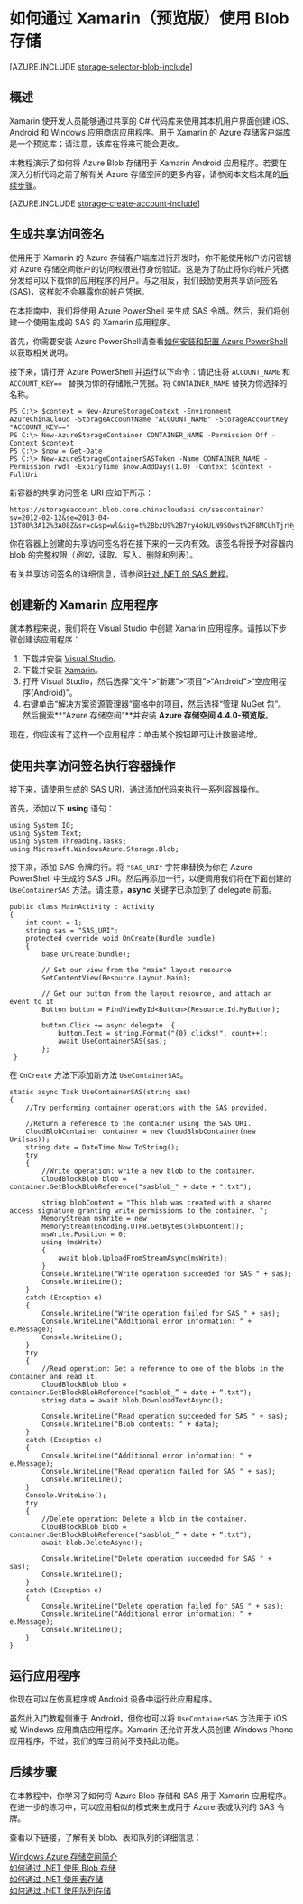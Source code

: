 <properties 
	pageTitle="如何通过 Xamarin（预览版）使用 Blob 存储 | Windows Azure" 
	description="用于 Xamarin 的 Azure 存储客户端库预览版使开发人员能够使用其本机用户界面创建 iOS、Android 和 Windows 应用商店应用程序。本教程演示了如何通过 Xamarin 来创建使用 Azure Blob 存储的 Android 应用程序。" 
	services="storage" 
	documentationCenter="xamarin" 
	authors="tamram" 
	manager="carolz" 
	editor=""/>

<tags 
	ms.service="storage" 
	ms.date="06/15/2015" 
	wacn.date="08/29/2015"/>

# 如何通过 Xamarin（预览版）使用 Blob 存储

[AZURE.INCLUDE [storage-selector-blob-include](../includes/storage-selector-blob-include.md)]

## 概述

Xamarin 使开发人员能够通过共享的 C# 代码库来使用其本机用户界面创建 iOS、Android 和 Windows 应用商店应用程序。用于 Xamarin 的 Azure 存储客户端库是一个预览库；请注意，该库在将来可能会更改。

本教程演示了如何将 Azure Blob 存储用于 Xamarin Android 应用程序。若要在深入分析代码之前了解有关 Azure 存储空间的更多内容，请参阅本文档末尾的[后续步骤](#next-steps)。

[AZURE.INCLUDE [storage-create-account-include](../includes/storage-create-account-include.md)]

## 生成共享访问签名

使用用于 Xamarin 的 Azure 存储客户端库进行开发时，你不能使用帐户访问密钥对 Azure 存储空间帐户的访问权限进行身份验证。这是为了防止将你的帐户凭据分发给可以下载你的应用程序的用户。与之相反，我们鼓励使用共享访问签名 (SAS)，这样就不会暴露你的帐户凭据。

在本指南中，我们将使用 Azure PowerShell 来生成 SAS 令牌。然后，我们将创建一个使用生成的 SAS 的 Xamarin 应用程序。

首先，你需要安装 Azure PowerShell请查看[如何安装和配置 Azure PowerShell](/documentation/articles/powershell-install-configure#Install) 以获取相关说明。

接下来，请打开 Azure PowerShell 并运行以下命令：请记住将 `ACCOUNT_NAME` 和 `ACCOUNT_KEY== ` 替换为你的存储帐户凭据。将 `CONTAINER_NAME` 替换为你选择的名称。

    PS C:\> $context = New-AzureStorageContext -Environment AzureChinaCloud -StorageAccountName "ACCOUNT_NAME" -StorageAccountKey "ACCOUNT_KEY=="
	PS C:\> New-AzureStorageContainer CONTAINER_NAME -Permission Off -Context $context
	PS C:\> $now = Get-Date
	PS C:\> New-AzureStorageContainerSASToken -Name CONTAINER_NAME -Permission rwdl -ExpiryTime $now.AddDays(1.0) -Context $context -FullUri

新容器的共享访问签名 URI 应如下所示：

	https://storageaccount.blob.core.chinacloudapi.cn/sascontainer?sv=2012-02-12&se=2013-04-13T00%3A12%3A08Z&sr=c&sp=wl&sig=t%2BbzU9%2B7ry4okULN9S0wst%2F8MCUhTjrHyV9rDNLSe8g%3Dsss

你在容器上创建的共享访问签名将在接下来的一天内有效。该签名将授予对容器内 blob 的完整权限（*例如*，读取、写入、删除和列表）。

有关共享访问签名的详细信息，请参阅[针对 .NET 的 SAS 教程](/documentation/articles/storage-dotnet-shared-access-signature-part-2)。

## 创建新的 Xamarin 应用程序

就本教程来说，我们将在 Visual Studio 中创建 Xamarin 应用程序。请按以下步骤创建该应用程序：

1. 下载并安装 [Visual Studio](https://www.visualstudio.com/zh-cn)。
2. 下载并安装 [Xamarin](http://xamarin.com/platform)。
3. 打开 Visual Studio，然后选择“文件”>“新建”>“项目”>“Android”>“空应用程序(Android)”。
4. 右键单击“解决方案资源管理器”窗格中的项目，然后选择“管理 NuGet 包”。然后搜索**“Azure 存储空间”**并安装 **Azure 存储空间 4.4.0-预览版**。

现在，你应该有了这样一个应用程序：单击某个按钮即可让计数器递增。

## 使用共享访问签名执行容器操作

接下来，请使用生成的 SAS URI，通过添加代码来执行一系列容器操作。

首先，添加以下 **using** 语句：

	using System.IO;
	using System.Text;
	using System.Threading.Tasks;
	using Microsoft.WindowsAzure.Storage.Blob;


接下来，添加 SAS 令牌的行。将 `"SAS_URI"` 字符串替换为你在 Azure PowerShell 中生成的 SAS URI。然后再添加一行，以便调用我们将在下面创建的 `UseContainerSAS` 方法。请注意，**async** 关键字已添加到了 delegate 前面。


	public class MainActivity : Activity
	{
    	int count = 1;
    	string sas = "SAS_URI";
    	protected override void OnCreate(Bundle bundle)
    	{
        	base.OnCreate(bundle);

        	// Set our view from the "main" layout resource
        	SetContentView(Resource.Layout.Main);

        	// Get our button from the layout resource, and attach an event to it
        	Button button = FindViewById<Button>(Resource.Id.MyButton);

        	button.Click += async delegate	{
             	button.Text = string.Format("{0} clicks!", count++);
             	await UseContainerSAS(sas);
         	};
     }

在 `OnCreate` 方法下添加新方法 `UseContainerSAS`。

	static async Task UseContainerSAS(string sas)
	{
    	//Try performing container operations with the SAS provided.

    	//Return a reference to the container using the SAS URI.
    	CloudBlobContainer container = new CloudBlobContainer(new Uri(sas));
    	string date = DateTime.Now.ToString();
    	try
    	{
        	//Write operation: write a new blob to the container.
        	CloudBlockBlob blob = container.GetBlockBlobReference("sasblob_" + date + ".txt");

        	string blobContent = "This blob was created with a shared access signature granting write permissions to the container. ";
        	MemoryStream msWrite = new
        	MemoryStream(Encoding.UTF8.GetBytes(blobContent));
        	msWrite.Position = 0;
        	using (msWrite)
         	{
             	await blob.UploadFromStreamAsync(msWrite);
         	}
         	Console.WriteLine("Write operation succeeded for SAS " + sas);
         	Console.WriteLine();
     	}
     	catch (Exception e)
     	{
        	Console.WriteLine("Write operation failed for SAS " + sas);
        	Console.WriteLine("Additional error information: " + e.Message);
        	Console.WriteLine();
     	}
     	try
     	{
        	//Read operation: Get a reference to one of the blobs in the container and read it.
        	CloudBlockBlob blob = container.GetBlockBlobReference("sasblob_” + date + “.txt");
        	string data = await blob.DownloadTextAsync();

        	Console.WriteLine("Read operation succeeded for SAS " + sas);
        	Console.WriteLine("Blob contents: " + data);
     	}
     	catch (Exception e)
     	{
        	Console.WriteLine("Additional error information: " + e.Message);
       		Console.WriteLine("Read operation failed for SAS " + sas);
        	Console.WriteLine();
     	}
     	Console.WriteLine();
     	try
     	{
        	//Delete operation: Delete a blob in the container.
         	CloudBlockBlob blob = container.GetBlockBlobReference("sasblob_” + date + “.txt");
         	await blob.DeleteAsync();

         	Console.WriteLine("Delete operation succeeded for SAS " + sas);
         	Console.WriteLine();
     	}
     	catch (Exception e)
     	{
        	Console.WriteLine("Delete operation failed for SAS " + sas);
        	Console.WriteLine("Additional error information: " + e.Message);
        	Console.WriteLine();
     	}
	}

## 运行应用程序

你现在可以在仿真程序或 Android 设备中运行此应用程序。

虽然此入门教程侧重于 Android，但你也可以将 `UseContainerSAS` 方法用于 iOS 或 Windows 应用商店应用程序。Xamarin 还允许开发人员创建 Windows Phone 应用程序，不过，我们的库目前尚不支持此功能。

## 后续步骤

在本教程中，你学习了如何将 Azure Blob 存储和 SAS 用于 Xamarin 应用程序。在进一步的练习中，可以应用相似的模式来生成用于 Azure 表或队列的 SAS 令牌。

查看以下链接，了解有关 blob、表和队列的详细信息：

[Windows Azure 存储空间简介](/documentation/articles/storage-introduction)  
[如何通过 .NET 使用 Blob 存储](/documentation/articles/storage-dotnet-how-to-use-blobs)  
[如何通过 .NET 使用表存储](/documentation/articles/storage-dotnet-how-to-use-tables)  
[如何通过 .NET 使用队列存储](/documentation/articles/storage-dotnet-how-to-use-queues)
 

<!---HONumber=67-->